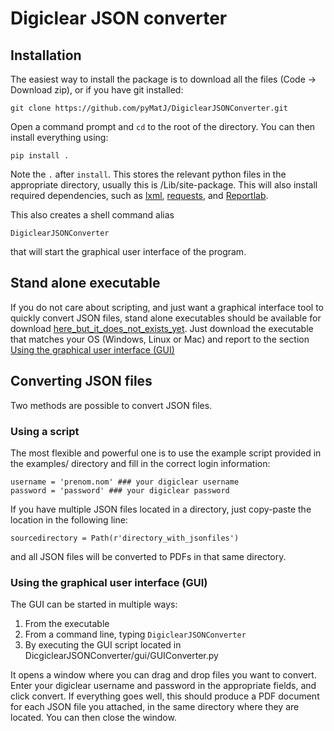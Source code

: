 Digiclear JSON converter
========================

Installation
-------------
The easiest way to install the package is to download all the files (Code -> Download zip), or if you have git installed:

	git clone https://github.com/pyMatJ/DigiclearJSONConverter.git

Open a command prompt and `cd` to the root of the directory. You can then install everything using:

	pip install .
	
Note the `.` after `install`. This stores the relevant python files in the appropriate directory, usually this is <wherever your python is>/Lib/site-package. This will also install required dependencies, such as [lxml](https://lxml.de/installation.html), [requests](https://requests.readthedocs.io/en/latest/), and [Reportlab](https://www.reportlab.com/opensource/). 

This also creates a shell command alias 

	DigiclearJSONConverter
	
that will start the graphical user interface of the program. 

Stand alone executable
-----------------------

If you do not care about scripting, and just want a graphical interface tool to quickly convert JSON files, stand alone executables should be available for download [here_but_it_does_not_exists_yet](https://github.com/pyMatJ/DigiclearJSONConverter). Just download the executable that matches your OS (Windows, Linux or Mac) and report to the section [Using the graphical user interface (GUI)](#Using-the-graphical-user-interface-(GUI))

Converting JSON files
---------------------

Two methods are possible to convert JSON files. 

### Using a script

The most flexible and powerful one is to use the example script provided in the examples/ directory and fill in the correct login information: 

	username = 'prenom.nom' ### your digiclear username
	password = 'password' ### your digiclear password

If you have multiple JSON files located in a directory, just copy-paste the location in the following line: 

	sourcedirectory = Path(r'directory_with_jsonfiles')
	
and all JSON files will be converted to PDFs in that same directory. 

### Using the graphical user interface (GUI)

The GUI can be started in multiple ways:

1. From the executable
2. From a command line, typing `DigiclearJSONConverter`
3. By executing the GUI script located in DicgiclearJSONConverter/gui/GUIConverter.py

It opens a window where you can drag and drop files you want to convert. Enter your digiclear username and password in the appropriate fields, and click convert. If everything goes well, this should produce a PDF document for each JSON file you attached, in the same directory where they are located. You can then close the window.